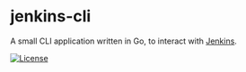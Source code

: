 # jenkins-cli

A small CLI application written in Go, to interact with [Jenkins](https://www.jenkins.io/).

[![License](https://img.shields.io/github/license/minhluantran017/jenkins-cli)](LICENSE)
